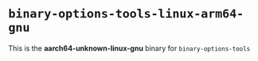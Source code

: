 # `binary-options-tools-linux-arm64-gnu`

This is the **aarch64-unknown-linux-gnu** binary for `binary-options-tools`
